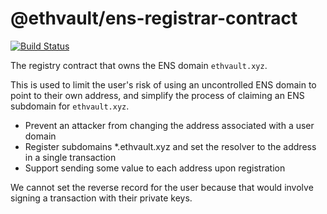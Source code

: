 # @ethvault/ens-registrar-contract

[![Build Status](https://travis-ci.org/ethvault/ens-registrar-contract.svg?branch=master)](https://travis-ci.org/ethvault/ens-registrar-contract)

The registry contract that owns the ENS domain `ethvault.xyz`.

This is used to limit the user's risk of using an uncontrolled ENS domain to point to their own address, and 
simplify the process of claiming an ENS subdomain for `ethvault.xyz`.

- Prevent an attacker from changing the address associated with a user domain
- Register subdomains *.ethvault.xyz and set the resolver to the address in a single transaction
- Support sending some value to each address upon registration

We cannot set the reverse record for the user because that would involve signing a transaction with their private keys.
